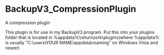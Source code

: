 BackupV3_CompressionPlugin
==========================

A compression plugin


This plugin is for use in my BackupV3 program. Put this into your plugins folder that is located in %appdata%\returnzork\plugins(where %appdata% is usually "C:\users\YOUR NAME\appdata\roaming\" on Windows Vista and newer)
